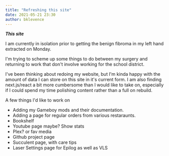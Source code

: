 ```yaml
---
title: "Refreshing this site"
date: 2021-05-21 23:30
author: bklevence
---
```


***This site***

I am currently in isolation prior to getting the benign fibroma in my left hand extracted on Monday. 

I'm trying to scheme up some things to do between my surgery and returning to work that don't involve working for the school district. 

I've been thinking about redoing my website, but I'm kinda happy with the amount of data I can store on this site in it's current form. I am also finding next.js/react a bit more cumbersome than I would like to take on, especially if I could spend my time polishing content rather than a full on rebuild. 

A few things I'd like to work on 

- Adding my Gameboy mods and their documentation. 
- Adding a page for regular orders from various restaraunts. 
- Bookshelf
- Youtube page maybe? Show stats
- Plex? or fav media
- Github project page
- Succulent page, with care tips
- Laser Settings page for Epilog as well as VLS
